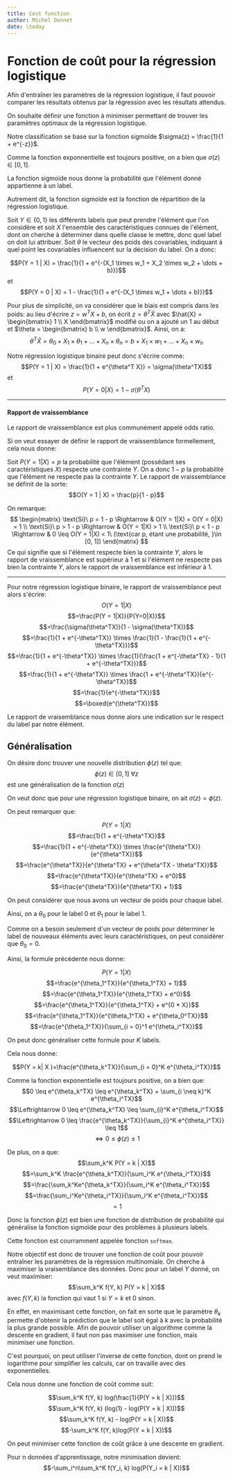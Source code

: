 ```yaml
---
title: Cost function
author: Michel Donnet
date: \today
---
```



# Fonction de coût pour la régression logistique

Afin d'entraîner les paramètres de la régression logistique, il faut pouvoir comparer les résultats obtenus par la régression avec les résultats attendus.

On souhaite définir une fonction à minimiser permettant de trouver les paramètres optimaux de la régression logistique.

Notre classification se base sur la fonction sigmoïde $\sigma(z) = \frac{1}{1 + e^{-z}}$.

Comme la fonction exponnentielle est toujours positive, on a bien que $\sigma(z) \in [0, 1]$.

La fonction sigmoïde nous donne la probabilité que l'élément donné appartienne à un label.

Autrement dit, la fonction sigmoïde est la fonction de répartition de la régression logistique.

Soit $Y \in \{0, 1\}$ les différents labels que peut prendre l'élément que l'on considère et soit $X$ l'ensemble des caractéristiques connues de l'élément, dont on cherche à déterminer dans quelle classe le mettre, donc quel label on doit lui attribuer.
Soit $\theta$ le vecteur des poids des covariables, indiquant à quel point les covariables influencent sur la décision du label. On a donc:

$$P(Y = 1 | X) = \frac{1}{1 + e^{-(X_1 \times w_1 + X_2 \times w_2 + \dots + b)}}$$
et 
$$P(Y = 0 | X) = 1 - \frac{1}{1 + e^{-(X_1 \times w_1 + \dots + b)}}$$

Pour plus de simplicité, on va considérer que le biais est compris dans les poids: au lieu d'écrire $z = w^TX + b$, on écrit $z = \theta^T\hat{X}$ avec $\hat{X} = \begin{bmatrix} 1 \\ X \end{bmatrix}$ modifié ou on a ajouté un $1$ au début et $\theta = \begin{bmatrix} b \\ w \end{bmatrix}$.
Ainsi, on a:
$$\theta^T \hat{X} = \theta_0 + X_1 \times \theta_1 + \dots + X_n \times \theta_n = b + X_1 \times w_1 + \dots + X_n \times w_n$$

Notre régression logistique binaire peut donc s'écrire comme:
$$P(Y = 1 | X) = \frac{1}{1 + e^{\theta^T X}} = \sigma(\theta^TX)$$
et
$$P(Y = 0 | X) = 1 - \sigma(\theta^TX)$$

---------

#### Rapport de vraissemblance

Le rapport de vraissemblance est plus communément appelé odds ratio.

Si on veut essayer de définir le rapport de vraissemblance formellement, cela nous donne:

Soit $P(Y = 1| X) = p$ la probabilité que l'élément (possédant ses caractéristiques $X$) respecte une contrainte $Y$. On a donc $1 - p$ la probabilité que l'élément ne respecte pas la contrainte $Y$. Le rapport de vraissemblance se définit de la sorte:
$$O(Y = 1 | X) = \frac{p}{1 - p}$$

On remarque:
$$
\begin{matrix}
    \text{Si}\ p = 1 - p \Rightarrow & O(Y = 1|X) = O(Y = 0|X) = 1 \\
    \text{Si}\ p > 1 - p \Rightarrow & O(Y = 1|X) > 1 \\
    \text{Si}\ p < 1 - p \Rightarrow & 0 \leq O(Y = 1|X) < 1\  (\text{car p, étant une probabilité, }\in [0, 1])
\end{matrix}
$$
Ce qui signifie que si l'élément respecte bien la contrainte $Y$, alors le rapport de vraissemblance est supérieur à 1 et si l'élément ne respecte pas bien la contrainte $Y$, alors le rapport de vraissemblance est inférieur à 1.

-------

Pour notre régression logistique binaire, le rapport de vraissemblance peut alors s'écrire:
$$O(Y = 1|X)$$
$$=\frac{P(Y = 1|X)}{P(Y=0|X)}$$
$$=\frac{\sigma(\theta^TX)}{1 - \sigma(\theta^TX)}$$
$$=\frac{1}{1 + e^{-\theta^TX}} \times \frac{1}{1 - \frac{1}{1 + e^{-\theta^TX}}}$$
$$=\frac{1}{1 + e^{-\theta^TX}} \times \frac{1}{\frac{1 + e^{-\theta^TX} - 1}{1 + e^{-\theta^TX}}}$$
$$=\frac{1}{1 + e^{-\theta^TX}} \times \frac{1 + e^{-\theta^TX}}{e^{-\theta^TX}}$$
$$=\frac{1}{e^{-\theta^TX}}$$
$$=\boxed{e^{\theta^TX}}$$



Le rapport de vraisemblance nous donne alors une indication sur le respect du label par notre élément.

## Généralisation

On désire donc trouver une nouvelle distribution $\phi(z)$ tel que:
$$\phi(z) \in [0, 1]\ \forall z$$
est une généralisation de la fonction $\sigma(z)$

On veut donc que pour une régression logistique binaire, on ait $\sigma(z) = \phi(z)$.

On peut remarquer que:

$$P(Y = 1 | X)$$
$$=\frac{1}{1 + e^{-\theta^TX}}$$
$$=\frac{1}{1 + e^{-\theta^TX}} \times \frac{e^{\theta^TX}}{e^{\theta^TX}}$$
$$=\frac{e^{\theta^TX}}{e^{\theta^TX} + e^{\theta^TX - \theta^TX}}$$
$$=\frac{e^{\theta^TX}}{e^{\theta^TX} + e^0}$$
$$=\frac{e^{\theta^TX}}{e^{\theta^TX} + 1}$$

On peut considérer que nous avons un vecteur de poids pour chaque label.

Ainsi, on a $\theta_0$ pour le label 0 et $\theta_1$ pour le label 1.

Comme on a besoin seulement d'un vecteur de poids pour déterminer le label de nouveaux éléments avec leurs caractéristiques, on peut considérer que $\theta_0 = 0$.

Ainsi, la formule précédente nous donne:

$$P(Y = 1 | X)$$
$$=\frac{e^{\theta_1^TX}}{e^{\theta_1^TX} + 1}$$
$$=\frac{e^{\theta_1^TX}}{e^{\theta_1^TX} + e^0}$$
$$=\frac{e^{\theta_1^TX}}{e^{\theta_1^TX} + e^{0 * X}}$$
$$=\frac{e^{\theta_1^TX}}{e^{\theta_1^TX} + e^{\theta_0^TX}}$$
$$=\frac{e^{\theta_1^TX}}{\sum_{i = 0}^1 e^{\theta_i^TX}}$$

On peut donc généraliser cette formule pour $K$ labels.

Cela nous donne:

$$P(Y = k| X )=\frac{e^{\theta_k^TX}}{\sum_{i = 0}^K e^{\theta_i^TX}}$$

Comme la fonction exponentielle est toujours positive, on a bien que:
$$0 \leq e^{\theta_k^TX} \leq e^{\theta_k^TX} + \sum_{i \neq k}^K e^{\theta_i^TX}$$
$$\Leftrightarrow 0 \leq e^{\theta_k^TX} \leq \sum_{i}^K e^{\theta_i^TX}$$
$$\Leftrightarrow 0 \leq \frac{e^{\theta_k^TX}}{\sum_{i}^K e^{\theta_i^TX}} \leq 1$$
$$\Leftrightarrow 0 \leq \phi(z) \leq 1$$

De plus, on a que:
$$\sum_k^K P(Y = k | X)$$
$$=\sum_k^K \frac{e^{\theta_k^TX}}{\sum_i^K e^{\theta_i^TX}}$$
$$=\frac{\sum_k^Ke^{\theta_k^TX}}{\sum_i^K e^{\theta_i^TX}}$$
$$=\frac{\sum_i^Ke^{\theta_i^TX}}{\sum_i^K e^{\theta_i^TX}}$$
$$=1$$

Donc la fonction $\phi(z)$ est bien une fonction de distribution de probabilité qui généralise la fonction sigmoïde pour des problèmes à plusieurs labels.

Cette fonction est courramment appelée fonction `softmax`.

Notre objectif est donc de trouver une fonction de coût pour pouvoir entraîner les paramètres de la régression multinomiale.
On cherche à maximiser la vraisemblance des données.
Donc pour un label $Y$ donné, on veut maximiser:
$$\sum_k^K f(Y, k) P(Y = k | X)$$
avec $f(Y, k)$ la fonction qui vaut $1$ si $Y = k$ et $0$ sinon.

En effet, en maximisant cette fonction, on fait en sorte que le paramètre $\theta_k$ permette d'obtenir la prédiction que le label soit égal à $k$ avec la probabilité la plus grande possible.
Afin de pouvoir utiliser un algorithme comme la descente en gradient, il faut non pas maximiser une fonction, mais minimiser une fonction.

C'est pourquoi, on peut utiliser l'inverse de cette fonction, dont on prend le logarithme pour simplifier les calculs, car on travaille avec des exponentielles.

Cela nous donne une fonction de coût comme suit:

$$\sum_k^K f(Y, k) log(\frac{1}{P(Y = k | X)})$$
$$\sum_k^K f(Y, k) (log(1) - log(P(Y = k | X)))$$
$$\sum_k^K f(Y, k) - log(P(Y = k | X))$$
$$-\sum_k^K f(Y, k)log(P(Y = k | X))$$

On peut minimiser cette fonction de coût grâce à une descente en gradient.

Pour n données d'apprentissage, notre minimisation devient:
$$-\sum_i^n\sum_k^K f(Y_i, k) log(P(Y_i = k | X))$$

